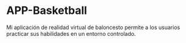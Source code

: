 # APP-Basketball
Mi aplicación de realidad virtual de baloncesto permite a los usuarios practicar sus habilidades en un entorno controlado.
